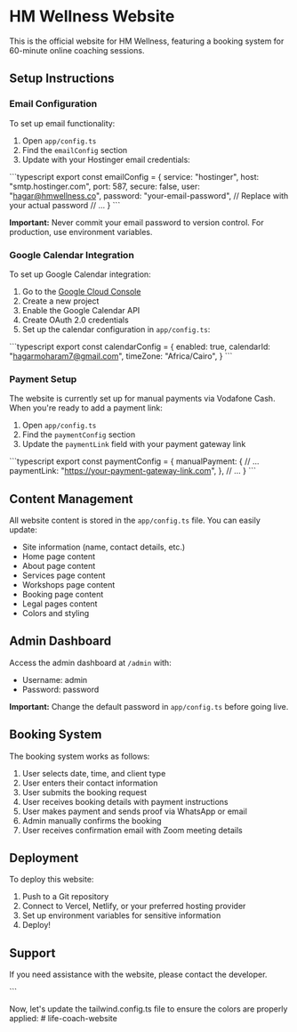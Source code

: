 # HM Wellness Website

This is the official website for HM Wellness, featuring a booking system for 60-minute online coaching sessions.

## Setup Instructions

### Email Configuration

To set up email functionality:

1. Open `app/config.ts`
2. Find the `emailConfig` section
3. Update with your Hostinger email credentials:

\`\`\`typescript
export const emailConfig = {
  service: "hostinger",
  host: "smtp.hostinger.com",
  port: 587,
  secure: false,
  user: "hagar@hmwellness.co",
  password: "your-email-password", // Replace with your actual password
  // ...
}
\`\`\`

**Important:** Never commit your email password to version control. For production, use environment variables.

### Google Calendar Integration

To set up Google Calendar integration:

1. Go to the [Google Cloud Console](https://console.cloud.google.com/)
2. Create a new project
3. Enable the Google Calendar API
4. Create OAuth 2.0 credentials
5. Set up the calendar configuration in `app/config.ts`:

\`\`\`typescript
export const calendarConfig = {
  enabled: true,
  calendarId: "hagarmoharam7@gmail.com",
  timeZone: "Africa/Cairo",
}
\`\`\`

### Payment Setup

The website is currently set up for manual payments via Vodafone Cash. When you're ready to add a payment link:

1. Open `app/config.ts`
2. Find the `paymentConfig` section
3. Update the `paymentLink` field with your payment gateway link

\`\`\`typescript
export const paymentConfig = {
  manualPayment: {
    // ...
    paymentLink: "https://your-payment-gateway-link.com",
  },
  // ...
}
\`\`\`

## Content Management

All website content is stored in the `app/config.ts` file. You can easily update:

- Site information (name, contact details, etc.)
- Home page content
- About page content
- Services page content
- Workshops page content
- Booking page content
- Legal pages content
- Colors and styling

## Admin Dashboard

Access the admin dashboard at `/admin` with:

- Username: admin
- Password: password

**Important:** Change the default password in `app/config.ts` before going live.

## Booking System

The booking system works as follows:

1. User selects date, time, and client type
2. User enters their contact information
3. User submits the booking request
4. User receives booking details with payment instructions
5. User makes payment and sends proof via WhatsApp or email
6. Admin manually confirms the booking
7. User receives confirmation email with Zoom meeting details

## Deployment

To deploy this website:

1. Push to a Git repository
2. Connect to Vercel, Netlify, or your preferred hosting provider
3. Set up environment variables for sensitive information
4. Deploy!

## Support

If you need assistance with the website, please contact the developer.

\`\`\`

Now, let's update the tailwind.config.ts file to ensure the colors are properly applied:
#   l i f e - c o a c h - w e b s i t e  
 